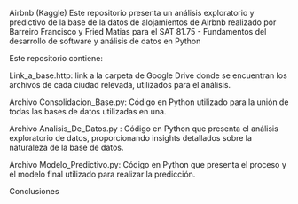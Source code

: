 Airbnb (Kaggle)
Este repositorio presenta un análisis exploratorio y predictivo de la base de la datos de alojamientos de Airbnb realizado por Barreiro Francisco y Fried Matias para el SAT 81.75 - Fundamentos del desarrollo de software y análisis de datos en Python

Este repositorio contiene:

  Link_a_base.http: link a la carpeta de Google Drive donde se encuentran los archivos de cada ciudad relevada, utilizados para el análisis.

  Archivo Consolidacion_Base.py: Código en Python utilizado para la unión de todas las bases de datos utilizadas en una.

  Archivo Analisis_De_Datos.py : Código en Python que presenta el análisis exploratorio de datos, proporcionando insights detallados sobre la naturaleza de la base de datos.

  Archivo Modelo_Predictivo.py: Código en Python que presenta el proceso y el modelo final utilizado para realizar la predicción.

Conclusiones

